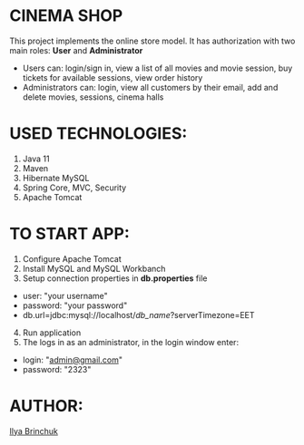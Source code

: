 CINEMA SHOP
======
This project implements the online store model. It has authorization with two main roles: **User** and **Administrator**
+ Users can: login/sign in, view a list of all movies and movie session, buy  tickets for available sessions,
  view order history
+ Administrators can: login,  view  all customers by their email, add and delete movies, sessions, cinema halls

USED TECHNOLOGIES:
======
1. Java 11
2. Maven
3. Hibernate MySQL
4. Spring Core, MVC, Security
5. Apache Tomcat

TO START APP:
======
1. Configure Apache Tomcat
2. Install MySQL and MySQL Workbanch
3. Setup connection properties in **db.properties** file
* user: "your username"
* password: "your password"
* db.url=jdbc:mysql://localhost/*db_name*?serverTimezone=EET
4. Run application
5. The logs in as an administrator, in the login window enter:
* login: "admin@gmail.com"
* password: "2323"

AUTHOR:
======
[Ilya Brinchuk](https://github.com/Ilya-brinchuk)
